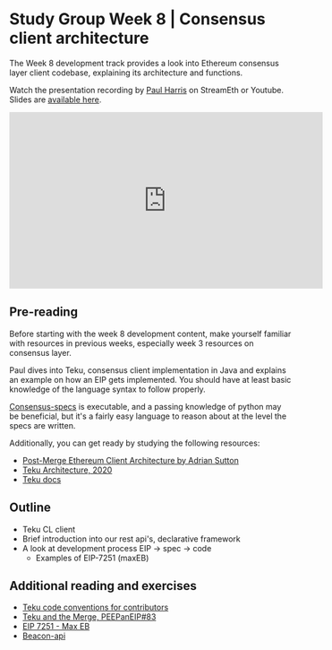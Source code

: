 # Study Group Week 8 | Consensus client architecture

The Week 8 development track provides a look into Ethereum consensus layer client codebase, explaining its architecture and functions. 

Watch the presentation recording by [Paul Harris](https://twitter.com/rolfyone) on StreamEth or Youtube. Slides are [available here](https://github.com/eth-protocol-fellows/protocol-studies/blob/main/docs/eps/presentations/week8-dev.pdf). 

<iframe width="560" height="315" src="https://www.youtube.com/embed/cZ33bfGXzOc?si=qnZ8xJF74oRlkHqF" title="YouTube video player" frameborder="0" allow="accelerometer; autoplay; clipboard-write; encrypted-media; gyroscope; picture-in-picture; web-share" referrerpolicy="strict-origin-when-cross-origin" allowfullscreen></iframe>

## Pre-reading

Before starting with the week 8 development content, make yourself familiar with resources in previous weeks, especially week 3 resources on consensus layer. 

Paul dives into Teku, consensus client implementation in Java and explains an example on how an EIP gets implemented. You should have at least basic knowledge of the language syntax to follow properly. 

[Consensus-specs](https://github.com/ethereum/consensus-specs/) is executable, and a passing knowledge of python may be beneficial, but it's a fairly easy language to reason about at the level the specs are written.

Additionally, you can get ready by studying the following resources:

- [Post-Merge Ethereum Client Architecture by Adrian Sutton](https://www.youtube.com/watch?v=6d4pkhL37Ao)
- [Teku Architecture, 2020](https://www.youtube.com/watch?v=1PHZHpVPLk4)
- [Teku docs](https://docs.teku.consensys.io/)

## Outline

- Teku CL client
- Brief introduction into our rest api's, declarative framework
- A look at development process EIP -> spec -> code
    - Examples of EIP-7251 (maxEB)

## Additional reading and exercises 

- [Teku code conventions for contributors](https://wiki.hyperledger.org/display/BESU/Coding+Conventions) 
- [Teku and the Merge, PEEPanEIP#83](https://www.youtube.com/watch?v=YTWaZ-NBpbM)
- [EIP 7251 - Max EB](https://github.com/ethereum/consensus-specs/tree/dev/specs/_features/eip7251)
- [Beacon-api](https://github.com/ethereum/beacon-APIs)
